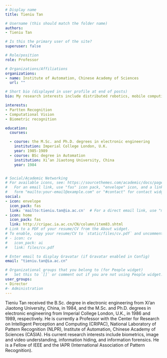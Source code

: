 ```yaml
---
# Display name
title: Tieniu Tan

# Username (this should match the folder name)
authors:
- Tieniu Tan

# Is this the primary user of the site?
superuser: false

# Role/position
role: Professor

# Organizations/Affiliations
organizations:
- name: Institute of Automation, Chinese Academy of Sciences
  url: ""

# Short bio (displayed in user profile at end of posts)
bio: My research interests include distributed robotics, mobile computing and programmable matter.

interests:
- Partten Recognition
- Computational Vision
- Biometric recognition

education:
  courses:

  - course: the M.Sc. and Ph.D. degrees in electronic engineering
    institution: Imperial College London, U.K.
    year: 1985-1989
  - course: BSc degree in Automation
    institution: Xi’an Jiaotong University, China
    year: 1984


# Social/Academic Networking
# For available icons, see: https://sourcethemes.com/academic/docs/page-builder/#icons
#   For an email link, use "fas" icon pack, "envelope" icon, and a link in the
#   form "mailto:your-email@example.com" or "#contact" for contact widget.
social:
- icon: envelope
  icon_pack: fas
  link: 'mailto:tieniu.tan@ia.ac.cn'  # For a direct email link, use "mailto:test@example.org".
- icon: home
  icon_pack: fas
  link: http://cripac.ia.ac.cn/CN/column/item83.shtml
# Link to a PDF of your resume/CV from the About widget.
# To enable, copy your resume/CV to `static/files/cv.pdf` and uncomment the lines below.
# - icon: cv
#   icon_pack: ai
#   link: files/cv.pdf

# Enter email to display Gravatar (if Gravatar enabled in Config)
email: "tieniu.tan@ia.ac.cn"

# Organizational groups that you belong to (for People widget)
#   Set this to `[]` or comment out if you are not using People widget.
user_groups:
- Director
#- Administration
---
```

Tieniu Tan received the B.Sc. degree in electronic engineering from Xi’an Jiaotong University, China, in 1984, and the M.Sc. and Ph.D. degrees in electronic engineering from Imperial College London, U.K., in 1986 and 1989, respectively. He is currently a Professor with the Center for Research on Intelligent Perception and Computing (CRIPAC), National Laboratory of Pattern Recognition (NLPR), Institute of Automation, Chinese Academy of Sciences (CASIA). His current research interests include biometrics, image and video understanding, information hiding, and information forensics. He is a Fellow of IEEE and the IAPR (International Association of Pattern Recognition).
